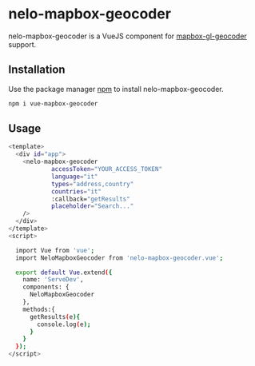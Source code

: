 # nelo-mapbox-geocoder

nelo-mapbox-geocoder is a VueJS component for [mapbox-gl-geocoder](https://github.com/mapbox/mapbox-gl-geocoder) support.

## Installation

Use the package manager [npm](https://www.npmjs.com/) to install nelo-mapbox-geocoder.

```bash
npm i vue-mapbox-geocoder
```

## Usage
```bash
<template>
  <div id="app">
    <nelo-mapbox-geocoder
            accessToken="YOUR_ACCESS_TOKEN"
            language="it"
            types="address,country"
            countries="it"
            :callback="getResults"
            placeholder="Search..."
    />
  </div>
</template>
<script>

  import Vue from 'vue';
  import NeloMapboxGeocoder from 'nelo-mapbox-geocoder.vue';

  export default Vue.extend({
    name: 'ServeDev',
    components: {
      NeloMapboxGeocoder
    },
    methods:{
      getResults(e){
        console.log(e);
      }
    }
  });
</script>
```
